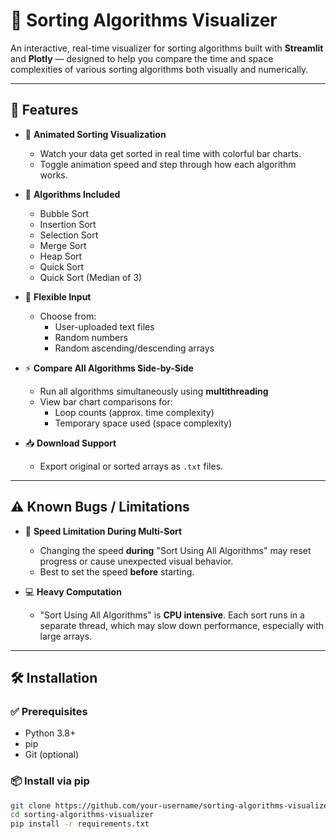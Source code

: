 # 🔢 Sorting Algorithms Visualizer

An interactive, real-time visualizer for sorting algorithms built with **Streamlit** and **Plotly** — designed to help you compare the time and space complexities of various sorting algorithms both visually and numerically.

---

## 🚀 Features

- 🎨 **Animated Sorting Visualization**
  - Watch your data get sorted in real time with colorful bar charts.
  - Toggle animation speed and step through how each algorithm works.

- 🧠 **Algorithms Included**
  - Bubble Sort
  - Insertion Sort
  - Selection Sort
  - Merge Sort
  - Heap Sort
  - Quick Sort
  - Quick Sort (Median of 3)

- 📂 **Flexible Input**
  - Choose from:
    - User-uploaded text files
    - Random numbers
    - Random ascending/descending arrays

- ⚡ **Compare All Algorithms Side-by-Side**
  - Run all algorithms simultaneously using **multithreading**
  - View bar chart comparisons for:
    - Loop counts (approx. time complexity)
    - Temporary space used (space complexity)

- 📥 **Download Support**
  - Export original or sorted arrays as `.txt` files.

---

## ⚠️ Known Bugs / Limitations

- 🐢 **Speed Limitation During Multi-Sort**
  - Changing the speed **during** "Sort Using All Algorithms" may reset progress or cause unexpected visual behavior.
  - Best to set the speed **before** starting.

- 💻 **Heavy Computation**
  - "Sort Using All Algorithms" is **CPU intensive**. Each sort runs in a separate thread, which may slow down performance, especially with large arrays.

---

## 🛠 Installation

### ✅ Prerequisites
- Python 3.8+
- pip
- Git (optional)

### 📦 Install via pip
```bash
git clone https://github.com/your-username/sorting-algorithms-visualizer.git
cd sorting-algorithms-visualizer
pip install -r requirements.txt
